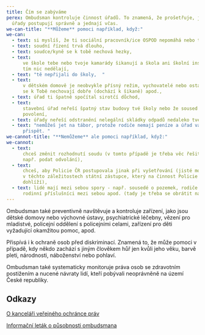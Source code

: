 ```yaml
---
title: Čím se zabýváme
perex: Ombudsman kontroluje činnost úřadů. To znamená, že prošetřuje, jestli
  úřady postupují správně a jednají včas.
we-can-title: "**Můžeme** pomoci například, když:"
we-can:
  - text: si myslíš, že ti sociální pracovník/ice OSPOD nepomáhá nebo ti nenaslouchá,
  - text: soudní řízení trvá dlouho,
  - text: soudce/kyně se k tobě nechová hezky,
  - text:
      ve škole tebe nebo tvoje kamarády šikanují a škola ani školní inspekce s
      tím nic nedělají,
  - text: "tě nepřijali do školy,  "
  - text:
      v dětském domově je neobvykle přísný režim, vychovatelé nebo ostatní děti
      se k Tobě nechovají dobře (dochází k šikaně) apod.,
  - text: úřad ti špatně spočítal sirotčí důchod,
  - text:
      stavební úřad neřeší špatný stav budovy tvé školy nebo že soused staví bez
      povolení,
  - text: úřady neřeší odstranění nelegální skládky odpadů nedaleko tvého bydliště,
  - text: "nemůžeš jet na tábor, protože rodiče nemají peníze a úřad vám odmítá
      přispět. "
we-cannot-title: "**Nemůžeme** ale pomoci například, když:"
we-cannot:
  - text:
      chceš změnit rozhodnutí soudu (v tomto případě je třeba věc řešit jinak,
      např. podat odvolání),
  - text:
      chceš, aby Policie ČR postupovala jinak při vyšetřování (jisté možnosti má
      v těchto záležitostech státní zástupce, který na činnost Policie ČR
      dohlíží),
  - text: lidé mají mezi sebou spory - např. sousedé o pozemek, rodiče či jiní
      rodinní příslušníci mezi sebou apod. (tady je třeba se obrátit na soud).
---
```


Ombudsman také preventivně navštěvuje a kontroluje zařízení, jako jsou dětské domovy nebo výchovné ústavy, psychiatrické léčebny, vězení pro mladistvé, policejní oddělení s policejními celami, zařízení pro děti vyžadující okamžitou pomoc, apod.

Přispívá i k ochraně osob před diskriminací. Znamená to, že může pomoci v případě, kdy někdo zachází s jiným člověkem hůř jen kvůli jeho věku, barvě pleti, národnosti, náboženství nebo pohlaví.

Ombudsman také systematicky monitoruje práva osob se zdravotním postižením a nucené návraty lidí, kteří pobývali neoprávněně na území České republiky.

## Odkazy

[O kanceláři veřejného ochránce práv](https://www.ochrance.cz/o-nas/#:~:text=Provoz%20Kanceláře,-veřejného%20ochránce%20práv)

[Informační leták o působnosti ombudsmana](/media/verze_1.png) [](/media/letak_-_ombudsman_detem_cestina_.pdf)
